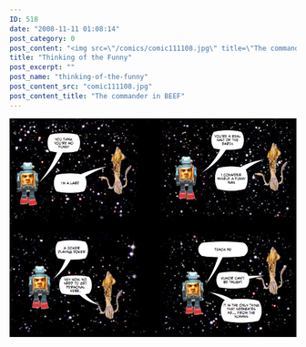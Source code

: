 ```yaml
---
ID: 518
date: "2008-11-11 01:08:14"
post_category: 0
post_content: "<img src=\"/comics/comic111108.jpg\" title=\"The commander in BEEF\" />"
title: "Thinking of the Funny"
post_excerpt: ""
post_name: "thinking-of-the-funny"
post_content_src: "comic111108.jpg"
post_content_title: "The commander in BEEF"
---
```



[![The commander in BEEF](/comics-hi-res/comic111108.jpg)](/comics-hi-res/comic111108.jpg "The commander in BEEF")
